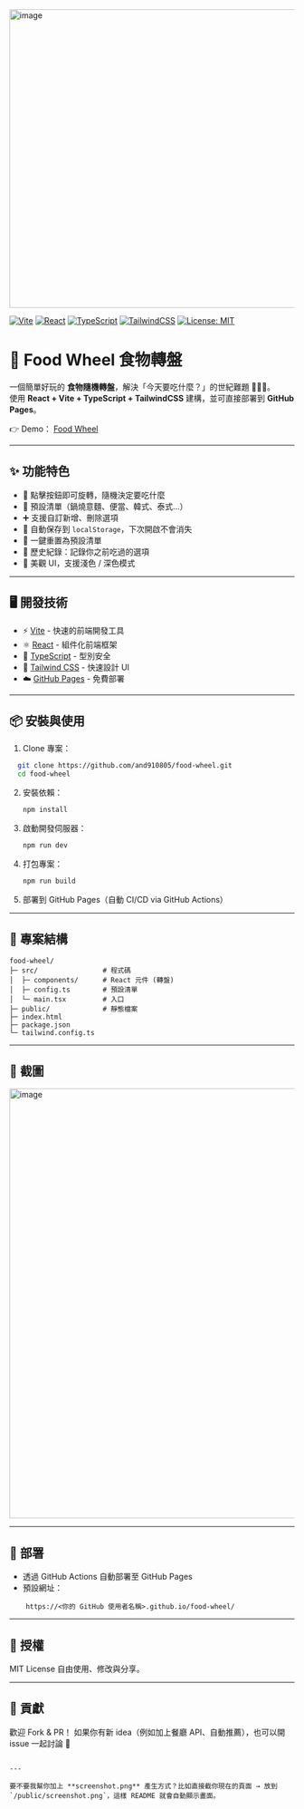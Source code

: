
<img width="539" height="527" alt="image" src="https://github.com/user-attachments/assets/328769f9-f4a7-4b91-b394-f7136dcf6c48" />

[![Vite](https://img.shields.io/badge/Vite-5.0+-646CFF?logo=vite&logoColor=white)](https://vitejs.dev/)
[![React](https://img.shields.io/badge/React-18-61DAFB?logo=react&logoColor=white)](https://react.dev/)
[![TypeScript](https://img.shields.io/badge/TypeScript-5-3178C6?logo=typescript&logoColor=white)](https://www.typescriptlang.org/)
[![TailwindCSS](https://img.shields.io/badge/TailwindCSS-3-38B2AC?logo=tailwindcss&logoColor=white)](https://tailwindcss.com/)
[![License: MIT](https://img.shields.io/badge/License-MIT-green.svg)](LICENSE)

# 🎡 Food Wheel 食物轉盤

一個簡單好玩的 **食物隨機轉盤**，解決「今天要吃什麼？」的世紀難題 🍜🍣🍔。  
使用 **React + Vite + TypeScript + TailwindCSS** 建構，並可直接部署到 **GitHub Pages**。

👉 Demo： [Food Wheel](https://and910805.github.io/food-wheel/)

---

## ✨ 功能特色
- 🎡 點擊按鈕即可旋轉，隨機決定要吃什麼
- 🍱 預設清單（鍋燒意麵、便當、韓式、泰式…）
- ➕ 支援自訂新增、刪除選項
- 💾 自動保存到 `localStorage`，下次開啟不會消失
- 🔄 一鍵重置為預設清單
- 📜 歷史紀錄：記錄你之前吃過的選項
- 🎨 美觀 UI，支援淺色 / 深色模式

---

## 🖥️ 開發技術
- ⚡ [Vite](https://vitejs.dev/) - 快速的前端開發工具
- ⚛️ [React](https://react.dev/) - 組件化前端框架
- 📘 [TypeScript](https://www.typescriptlang.org/) - 型別安全
- 🎨 [Tailwind CSS](https://tailwindcss.com/) - 快速設計 UI
- ☁️ [GitHub Pages](https://pages.github.com/) - 免費部署

---

## 📦 安裝與使用

1. Clone 專案：
 ```bash
   git clone https://github.com/and910805/food-wheel.git
   cd food-wheel
```

2. 安裝依賴：

   ```bash
   npm install
   ```

3. 啟動開發伺服器：

   ```bash
   npm run dev
   ```

4. 打包專案：

   ```bash
   npm run build
   ```

5. 部署到 GitHub Pages（自動 CI/CD via GitHub Actions）

---

## 📂 專案結構

```
food-wheel/
├─ src/                # 程式碼
│  ├─ components/      # React 元件 (轉盤)
│  ├─ config.ts        # 預設清單
│  └─ main.tsx         # 入口
├─ public/             # 靜態檔案
├─ index.html
├─ package.json
└─ tailwind.config.ts
```

---

## 📸 截圖

<img width="1379" height="759" alt="image" src="https://github.com/user-attachments/assets/dd9efe7b-b5cb-424b-baf7-8fafb0057ae2" />


---

## 🚀 部署

* 透過 GitHub Actions 自動部署至 GitHub Pages
* 預設網址：

```
    https://<你的 GitHub 使用者名稱>.github.io/food-wheel/
```

---

## 📜 授權

MIT License
自由使用、修改與分享。

---

## 🙌 貢獻

歡迎 Fork & PR！
如果你有新 idea（例如加上餐廳 API、自動推薦），也可以開 issue 一起討論 🤝

```

---

要不要我幫你加上 **screenshot.png** 產生方式？比如直接截你現在的頁面 → 放到 `/public/screenshot.png`，這樣 README 就會自動顯示畫面。
```
